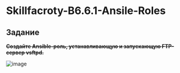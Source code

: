 # Skillfacroty-B6.6.1-Ansile-Roles

## Задание

~~**Создайте Ansible-роль, устанавливающую и запускающую FTP-сервер vsftpd.**~~

![image](https://db3pap003files.storage.live.com/y4mJNiDVN-xh_9rKNwTC-oNYeXzloQb07wnReH3KzvaawXiJ1kAIvVdXpv51Y-E93IhPSWy_thsyvePlMc6BjNSQI7KyRZ6gQ2Q9srXVlkmaBC4EL042xrLNjHlzkL0gSg2uetq1Pg9YT9TwIxnGuJJGrNUUwy70_TLgBdFgOIo5y50okDmbAnRTq5bP9wgtzUZFjbs8JguIXEEF8iDPuERTg/Ansible_Role_vsftpd.jpg?psid=1&width=1348&height=475)
